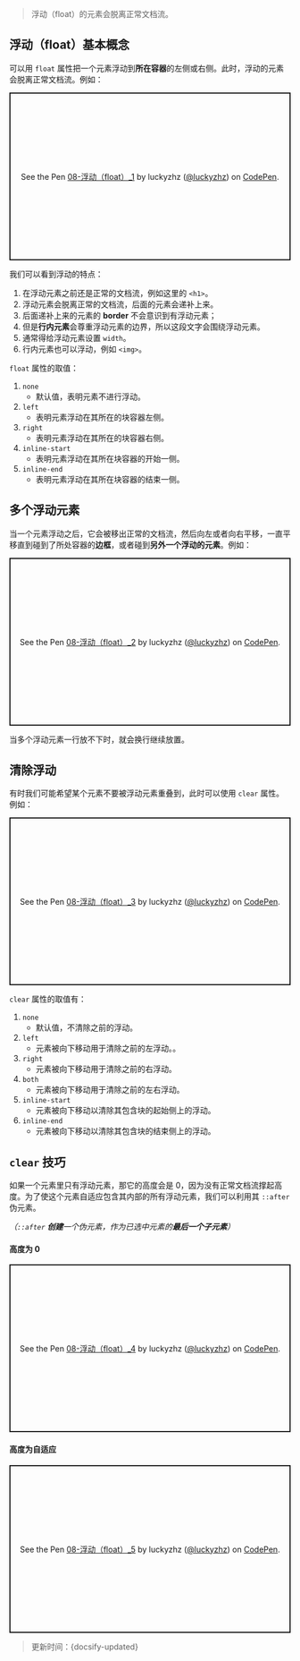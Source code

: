 > 浮动（float）的元素会脱离正常文档流。

## 浮动（float）基本概念

可以用 `float` 属性把一个元素浮动到**所在容器**的左侧或右侧。此时，浮动的元素会脱离正常文档流。例如：

<p class="codepen" data-height="300" data-default-tab="html,result" data-slug-hash="jOGNzyN" data-editable="true" data-user="luckyzhz" style="height: 300px; box-sizing: border-box; display: flex; align-items: center; justify-content: center; border: 2px solid; margin: 1em 0; padding: 1em;">
  <span>See the Pen <a href="https://codepen.io/luckyzhz/pen/jOGNzyN">
  08-浮动（float）_1</a> by luckyzhz (<a href="https://codepen.io/luckyzhz">@luckyzhz</a>)
  on <a href="https://codepen.io">CodePen</a>.</span>
</p>
<script async src="https://cpwebassets.codepen.io/assets/embed/ei.js"></script>

我们可以看到浮动的特点：

1. 在浮动元素之前还是正常的文档流，例如这里的 `<h1>`。
2. 浮动元素会脱离正常的文档流，后面的元素会递补上来。
3. 后面递补上来的元素的 **border** 不会意识到有浮动元素；
4. 但是**行内元素**会尊重浮动元素的边界，所以这段文字会围绕浮动元素。
5. 通常得给浮动元素设置 `width`。
6. 行内元素也可以浮动，例如 `<img>`。

`float` 属性的取值：

1. `none`
   * 默认值，表明元素不进行浮动。
2. `left`
   * 表明元素浮动在其所在的块容器左侧。
3. `right`
   * 表明元素浮动在其所在的块容器右侧。
4. `inline-start`
   * 表明元素浮动在其所在块容器的开始一侧。
5. `inline-end`
   * 表明元素浮动在其所在块容器的结束一侧。

## 多个浮动元素

当一个元素浮动之后，它会被移出正常的文档流，然后向左或者向右平移，一直平移直到碰到了所处容器的**边框**，或者碰到**另外一个浮动的元素**。例如：

<p class="codepen" data-height="300" data-default-tab="html,result" data-slug-hash="RwLbMEE" data-editable="true" data-user="luckyzhz" style="height: 300px; box-sizing: border-box; display: flex; align-items: center; justify-content: center; border: 2px solid; margin: 1em 0; padding: 1em;">
  <span>See the Pen <a href="https://codepen.io/luckyzhz/pen/RwLbMEE">
  08-浮动（float）_2</a> by luckyzhz (<a href="https://codepen.io/luckyzhz">@luckyzhz</a>)
  on <a href="https://codepen.io">CodePen</a>.</span>
</p>
<script async src="https://cpwebassets.codepen.io/assets/embed/ei.js"></script>

当多个浮动元素一行放不下时，就会换行继续放置。

## 清除浮动

有时我们可能希望某个元素不要被浮动元素重叠到，此时可以使用 `clear` 属性。例如：

<p class="codepen" data-height="300" data-default-tab="html,result" data-slug-hash="jOGNxEM" data-editable="true" data-user="luckyzhz" style="height: 300px; box-sizing: border-box; display: flex; align-items: center; justify-content: center; border: 2px solid; margin: 1em 0; padding: 1em;">
  <span>See the Pen <a href="https://codepen.io/luckyzhz/pen/jOGNxEM">
  08-浮动（float）_3</a> by luckyzhz (<a href="https://codepen.io/luckyzhz">@luckyzhz</a>)
  on <a href="https://codepen.io">CodePen</a>.</span>
</p>
<script async src="https://cpwebassets.codepen.io/assets/embed/ei.js"></script>

`clear` 属性的取值有：

1. `none`
   * 默认值，不清除之前的浮动。
2. `left`
   * 元素被向下移动用于清除之前的左浮动。。
3. `right`
   * 元素被向下移动用于清除之前的右浮动。
4. `both`
   * 元素被向下移动用于清除之前的左右浮动。
5. `inline-start`
   * 元素被向下移动以清除其包含块的起始侧上的浮动。
6. `inline-end`
   * 元素被向下移动以清除其包含块的结束侧上的浮动。

## `clear` 技巧

如果一个元素里只有浮动元素，那它的高度会是 0，因为没有正常文档流撑起高度。为了使这个元素自适应包含其内部的所有浮动元素，我们可以利用其 `::after` 伪元素。

*（`::after` **创建**一个伪元素，作为已选中元素的**最后一个子元素**）*

<!-- tabs:start -->

#### **高度为 0**

<p class="codepen" data-height="300" data-default-tab="html,result" data-slug-hash="oNGvdpO" data-editable="true" data-user="luckyzhz" style="height: 300px; box-sizing: border-box; display: flex; align-items: center; justify-content: center; border: 2px solid; margin: 1em 0; padding: 1em;">
  <span>See the Pen <a href="https://codepen.io/luckyzhz/pen/oNGvdpO">
  08-浮动（float）_4</a> by luckyzhz (<a href="https://codepen.io/luckyzhz">@luckyzhz</a>)
  on <a href="https://codepen.io">CodePen</a>.</span>
</p>
<script async src="https://cpwebassets.codepen.io/assets/embed/ei.js"></script>

#### **高度为自适应**

<p class="codepen" data-height="300" data-default-tab="html,result" data-slug-hash="MWEgGXQ" data-editable="true" data-user="luckyzhz" style="height: 300px; box-sizing: border-box; display: flex; align-items: center; justify-content: center; border: 2px solid; margin: 1em 0; padding: 1em;">
  <span>See the Pen <a href="https://codepen.io/luckyzhz/pen/MWEgGXQ">
  08-浮动（float）_5</a> by luckyzhz (<a href="https://codepen.io/luckyzhz">@luckyzhz</a>)
  on <a href="https://codepen.io">CodePen</a>.</span>
</p>
<script async src="https://cpwebassets.codepen.io/assets/embed/ei.js"></script>

<!-- tabs:end -->



> 更新时间：{docsify-updated}